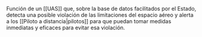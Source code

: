 Función de un [[UAS]] que, sobre la base de datos facilitados por el Estado, detecta una posible violación de las limitaciones del espacio aéreo y alerta a los [[Piloto a distancia|pilotos]] para que puedan tomar medidas inmediatas y eficaces para evitar esa violación.